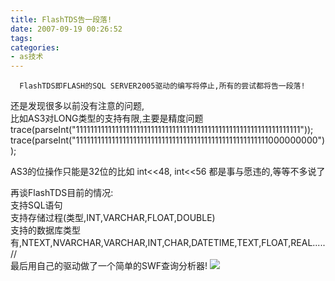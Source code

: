 ```yaml
---
title: FlashTDS告一段落!
date: 2007-09-19 00:26:52
tags:
categories:
- as技术
---
```

      FlashTDS即FLASH的SQL SERVER2005驱动的编写将停止,所有的尝试都将告一段落!   
 还是发现很多以前没有注意的问题,   
 比如AS3对LONG类型的支持有限,主要是精度问题   
 trace(parseInt("111111111111111111111111111111111111111111111111111111111111111"));   
 trace(parseInt("111111111111111111111111111111111111111111111111111111000000000"));   
   
 AS3的位操作只能是32位的比如   int<<48,   int<<56 都是事与愿违的,等等不多说了   
   
 再谈FlashTDS目前的情况:   
 支持SQL语句   
 支持存储过程(类型,INT,VARCHAR,FLOAT,DOUBLE)   
 支持的数据库类型有,NTEXT,NVARCHAR,VARCHAR,INT,CHAR,DATETIME,TEXT,FLOAT,REAL.....   
 //   
 最后用自己的驱动做了一个简单的SWF查询分析器!  [ ![](http://photo.store.qq.com/http_imgload.cgi?/rurl2=e7fa3dc367ab452571ed2f59d2e63630af2a30bbc71944831679589a58d07ed2b6e23949de2b141bacdfa514bf581a8a8c8d6f33b90a940ce53ab3f3df19e145e03bbd14de4428ee3f8d5b8b1b077c4a6cc1621f) ](http://photo.store.qq.com/http_imgload.cgi?/rurl2=e7fa3dc367ab452571ed2f59d2e63630af2a30bbc71944831679589a58d07ed2b6e23949de2b141bacdfa514bf581a8a8c8d6f33b90a940ce53ab3f3df19e145e03bbd14de4428ee3f8d5b8b1b077c4a6cc1621f)    
   
